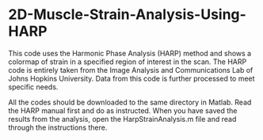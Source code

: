# 2D-Muscle-Strain-Analysis-Using-HARP
This code uses the Harmonic Phase Analysis (HARP) method and shows a colormap of strain in a specified region of interest in the scan. The HARP code is entirely taken from the Image Analysis and Communications Lab of Johns Hopkins University. Data from this code is further processed to meet specific needs. 

All the codes should be downloaded to the same directory in Matlab. Read the HARP manual first and do as instructed. When you have saved the results from the analysis, open the HarpStrainAnalysis.m file and read through the instructions there. 
